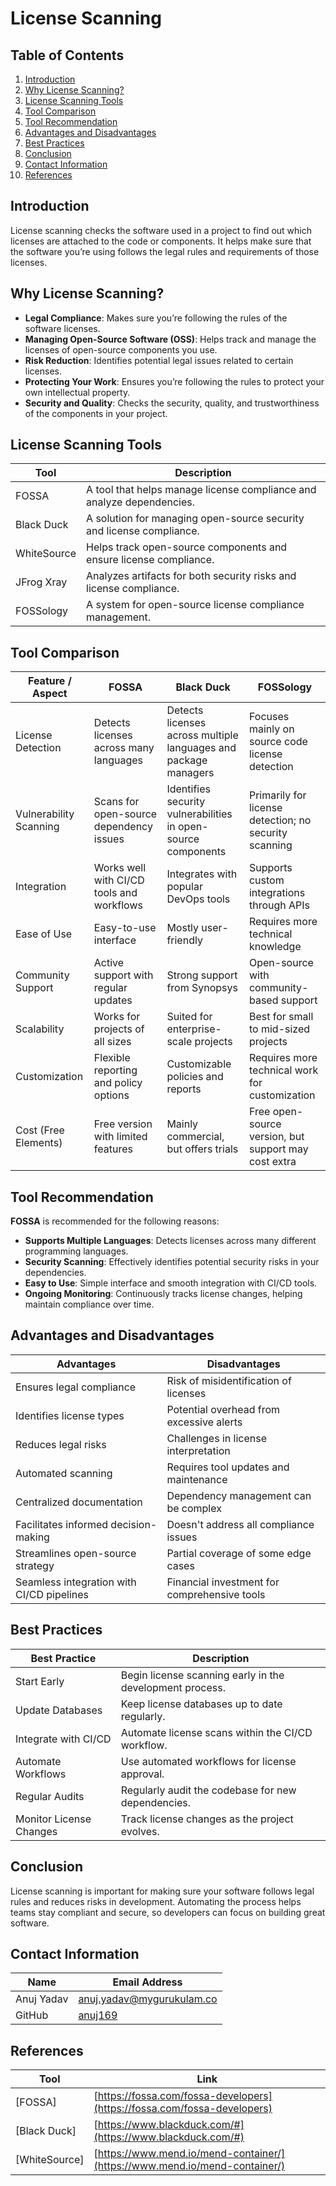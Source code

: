 # License Scanning

## Table of Contents
1. [Introduction](#introduction)
2. [Why License Scanning?](#why-license-scanning)
3. [License Scanning Tools](#license-scanning-tools)
4. [Tool Comparison](#tool-comparison)
5. [Tool Recommendation](#tool-recommendation)
6. [Advantages and Disadvantages](#advantages-and-disadvantages)
7. [Best Practices](#best-practices)
8. [Conclusion](#conclusion)
9. [Contact Information](#contact-information)
10. [References](#references)

## Introduction

License scanning checks the software used in a project to find out which licenses are attached to the code or components. It helps make sure that the software you’re using follows the legal rules and requirements of those licenses.

## Why License Scanning?

- **Legal Compliance**: Makes sure you’re following the rules of the software licenses.
- **Managing Open-Source Software (OSS)**: Helps track and manage the licenses of open-source components you use.
- **Risk Reduction**: Identifies potential legal issues related to certain licenses.
- **Protecting Your Work**: Ensures you’re following the rules to protect your own intellectual property.
- **Security and Quality**: Checks the security, quality, and trustworthiness of the components in your project.

## License Scanning Tools


| Tool        | Description                                                           |
|-------------|-----------------------------------------------------------------------|
| FOSSA       | A tool that helps manage license compliance and analyze dependencies. |
| Black Duck  | A solution for managing open-source security and license compliance.  |
| WhiteSource | Helps track open-source components and ensure license compliance.     |
| JFrog Xray  | Analyzes artifacts for both security risks and license compliance.    |
| FOSSology   | A system for open-source license compliance management.               |

## Tool Comparison

| Feature / Aspect        | FOSSA                             | Black Duck                        | FOSSology                        |
|-------------------------|-----------------------------------|-----------------------------------|----------------------------------|
| License Detection       | Detects licenses across many languages | Detects licenses across multiple languages and package managers | Focuses mainly on source code license detection |
| Vulnerability Scanning  | Scans for open-source dependency issues | Identifies security vulnerabilities in open-source components | Primarily for license detection; no security scanning |
| Integration             | Works well with CI/CD tools and workflows | Integrates with popular DevOps tools | Supports custom integrations through APIs |
| Ease of Use             | Easy-to-use interface             | Mostly user-friendly              | Requires more technical knowledge |
| Community Support       | Active support with regular updates | Strong support from Synopsys     | Open-source with community-based support |
| Scalability             | Works for projects of all sizes   | Suited for enterprise-scale projects | Best for small to mid-sized projects |
| Customization           | Flexible reporting and policy options | Customizable policies and reports | Requires more technical work for customization |
| Cost (Free Elements)    | Free version with limited features | Mainly commercial, but offers trials | Free open-source version, but support may cost extra |


## Tool Recommendation

**FOSSA** is recommended for the following reasons:

- **Supports Multiple Languages**: Detects licenses across many different programming languages.
- **Security Scanning**: Effectively identifies potential security risks in your dependencies.
- **Easy to Use**: Simple interface and smooth integration with CI/CD tools.
- **Ongoing Monitoring**: Continuously tracks license changes, helping maintain compliance over time.

## Advantages and Disadvantages

| **Advantages**                                   | **Disadvantages**                                  |
|--------------------------------------------------|---------------------------------------------------|
| Ensures legal compliance                         | Risk of misidentification of licenses             |
| Identifies license types                         | Potential overhead from excessive alerts          |
| Reduces legal risks                              | Challenges in license interpretation              |
| Automated scanning                               | Requires tool updates and maintenance             |
| Centralized documentation                       | Dependency management can be complex              |
| Facilitates informed decision-making             | Doesn't address all compliance issues             |
| Streamlines open-source strategy                 | Partial coverage of some edge cases               |
| Seamless integration with CI/CD pipelines        | Financial investment for comprehensive tools      |


## Best Practices

| Best Practice              | Description                                           |
|----------------------------|-------------------------------------------------------|
| Start Early                | Begin license scanning early in the development process. |
| Update Databases           | Keep license databases up to date regularly.          |
| Integrate with CI/CD       | Automate license scans within the CI/CD workflow.     |
| Automate Workflows         | Use automated workflows for license approval.        |
| Regular Audits             | Regularly audit the codebase for new dependencies.    |
| Monitor License Changes    | Track license changes as the project evolves.        |


## Conclusion

License scanning is important for making sure your software follows legal rules and reduces risks in development. Automating the process helps teams stay compliant and secure, so developers can focus on building great software.

## Contact Information

| Name        | Email Address                          |
|-------------|----------------------------------------|
| Anuj Yadav  | anuj.yadav@mygurukulam.co              |
| GitHub      | [anuj169](https://github.com/anuj169)  |

## References

| Tool        | Link                                                 |
|-------------|------------------------------------------------------|
| [FOSSA]     | [https://fossa.com/fossa-developers](https://fossa.com/fossa-developers) |
| [Black Duck]| [https://www.blackduck.com/#](https://www.blackduck.com/#) |
| [WhiteSource]| [https://www.mend.io/mend-container/](https://www.mend.io/mend-container/) |
